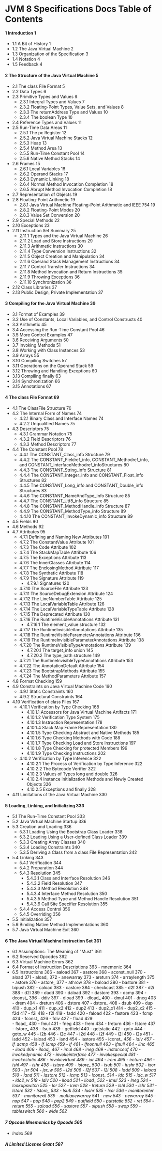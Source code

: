 # JVM 8 Specifications Docs Table of Contents

#### 1 Introduction 1

- 1.1 A Bit of History 1
- 1.2 The Java Virtual Machine 2
- 1.3 Organization of the Specification 3
- 1.4 Notation 4
- 1.5 Feedback 4

#### 2 The Structure of the Java Virtual Machine 5

- 2.1 The class File Format 5
- 2.2 Data Types 6
- 2.3 Primitive Types and Values 6
    - 2.3.1 Integral Types and Values 7
    - 2.3.2 Floating-Point Types, Value Sets, and Values 8
    - 2.3.3 The returnAddress Type and Values 10
    - 2.3.4 The boolean Type 10
- 2.4 Reference Types and Values 11
- 2.5 Run-Time Data Areas 11
    - 2.5.1 The pc Register 12
    - 2.5.2 Java Virtual Machine Stacks 12
    - 2.5.3 Heap 13
    - 2.5.4 Method Area 13
    - 2.5.5 Run-Time Constant Pool 14
    - 2.5.6 Native Method Stacks 14
- 2.6 Frames 15
    - 2.6.1 Local Variables 16
    - 2.6.2 Operand Stacks 17
    - 2.6.3 Dynamic Linking 18
    - 2.6.4 Normal Method Invocation Completion 18
    - 2.6.5 Abrupt Method Invocation Completion 18
- 2.7 Representation of Objects 19
- 2.8 Floating-Point Arithmetic 19
    - 2.8.1 Java Virtual Machine Floating-Point Arithmetic and IEEE 754 19
    - 2.8.2 Floating-Point Modes 20
    - 2.8.3 Value Set Conversion 20
- 2.9 Special Methods 22
- 2.10 Exceptions 23
- 2.11 Instruction Set Summary 25
    - 2.11.1 Types and the Java Virtual Machine 26
    - 2.11.2 Load and Store Instructions 29
    - 2.11.3 Arithmetic Instructions 30
    - 2.11.4 Type Conversion Instructions 32
    - 2.11.5 Object Creation and Manipulation 34
    - 2.11.6 Operand Stack Management Instructions 34
    - 2.11.7 Control Transfer Instructions 34
    - 2.11.8 Method Invocation and Return Instructions 35
    - 2.11.9 Throwing Exceptions 36
    - 2.11.10 Synchronization 36
- 2.12 Class Libraries 37
- 2.13 Public Design, Private Implementation 37

#### 3 Compiling for the Java Virtual Machine 39

- 3.1 Format of Examples 39
- 3.2 Use of Constants, Local Variables, and Control Constructs 40
- 3.3 Arithmetic 45
- 3.4 Accessing the Run-Time Constant Pool 46
- 3.5 More Control Examples 47
- 3.6 Receiving Arguments 50
- 3.7 Invoking Methods 51
- 3.8 Working with Class Instances 53
- 3.9 Arrays 55
- 3.10 Compiling Switches 57
- 3.11 Operations on the Operand Stack 59
- 3.12 Throwing and Handling Exceptions 60
- 3.13 Compiling finally 63
- 3.14 Synchronization 66
- 3.15 Annotations 67

#### 4 The class File Format 69

- 4.1 The ClassFile Structure 70
- 4.2 The Internal Form of Names 74
    - 4.2.1 Binary Class and Interface Names 74
    - 4.2.2 Unqualified Names 75
- 4.3 Descriptors 75
    - 4.3.1 Grammar Notation 75
    - 4.3.2 Field Descriptors 76
    - 4.3.3 Method Descriptors 77
- 4.4 The Constant Pool 78
    - 4.4.1 The CONSTANT_Class_info Structure 79
    - 4.4.2 The CONSTANT_Fieldref_info, CONSTANT_Methodref_info, and CONSTANT_InterfaceMethodref_infoStructures 80
    - 4.4.3 The CONSTANT_String_info Structure 81
    - 4.4.4 The CONSTANT_Integer_info and CONSTANT_Float_info Structures 82
    - 4.4.5 The CONSTANT_Long_info and CONSTANT_Double_info Structures 83
    - 4.4.6 The CONSTANT_NameAndType_info Structure 85
    - 4.4.7 The CONSTANT_Utf8_info Structure 85
    - 4.4.8 The CONSTANT_MethodHandle_info Structure 87
    - 4.4.9 The CONSTANT_MethodType_info Structure 89
    - 4.4.10 The CONSTANT_InvokeDynamic_info Structure 89
- 4.5 Fields 90
- 4.6 Methods 92
- 4.7 Attributes 95
    - 4.7.1 Defining and Naming New Attributes 101
    - 4.7.2 The ConstantValue Attribute 101
    - 4.7.3 The Code Attribute 102
    - 4.7.4 The StackMapTable Attribute 106
    - 4.7.5 The Exceptions Attribute 113
    - 4.7.6 The InnerClasses Attribute 114
    - 4.7.7 The EnclosingMethod Attribute 117
    - 4.7.8 The Synthetic Attribute 118
    - 4.7.9 The Signature Attribute 119
		- 4.7.9.1 Signatures 120
    - 4.7.10 The SourceFile Attribute 123
    - 4.7.11 The SourceDebugExtension Attribute 124
    - 4.7.12 The LineNumberTable Attribute 125
    - 4.7.13 The LocalVariableTable Attribute 126
    - 4.7.14 The LocalVariableTypeTable Attribute 128
    - 4.7.15 The Deprecated Attribute 130
    - 4.7.16 The RuntimeVisibleAnnotations Attribute 131
	    - 4.7.16.1 The element_value structure 132
    - 4.7.17 The RuntimeInvisibleAnnotations Attribute 135
    - 4.7.18 The RuntimeVisibleParameterAnnotations Attribute 136
    - 4.7.19 The RuntimeInvisibleParameterAnnotations Attribute 138
    - 4.7.20 The RuntimeVisibleTypeAnnotations Attribute 139
        - 4.7.20.1 The target_info union 145
        - 4.7.20.2 The type_path structure 149
    - 4.7.21 The RuntimeInvisibleTypeAnnotations Attribute 153
    - 4.7.22 The AnnotationDefault Attribute 154
    - 4.7.23 The BootstrapMethods Attribute 155
    - 4.7.24 The MethodParameters Attribute 157
- 4.8 Format Checking 159
- 4.9 Constraints on Java Virtual Machine Code 160
    - 4.9.1 Static Constraints 160
    - 4.9.2 Structural Constraints 164
- 4.10 Verification of class Files 167
	- 4.10.1 Verification by Type Checking 168
		- 4.10.1.1 Accessors for Java Virtual Machine Artifacts 171
		- 4.10.1.2 Verification Type System 175
		- 4.10.1.3 Instruction Representation 178
		- 4.10.1.4 Stack Map Frame Representation 180
		- 4.10.1.5 Type Checking Abstract and Native Methods 185
		- 4.10.1.6 Type Checking Methods with Code 188
		- 4.10.1.7 Type Checking Load and Store Instructions 197
		- 4.10.1.8 Type Checking for protected Members 199
		- 4.10.1.9 Type Checking Instructions 202
	- 4.10.2 Verification by Type Inference 322
        - 4.10.2.1 The Process of Verification by Type Inference 322
        - 4.10.2.2 The Bytecode Verifier 322
        - 4.10.2.3 Values of Types long and double 326
        - 4.10.2.4 Instance Initialization Methods and Newly Created Objects 326
        - 4.10.2.5 Exceptions and finally 328
- 4.11 Limitations of the Java Virtual Machine 330

#### 5 Loading, Linking, and Initializing 333

- 5.1 The Run-Time Constant Pool 333
- 5.2 Java Virtual Machine Startup 336
- 5.3 Creation and Loading 336
    - 5.3.1 Loading Using the Bootstrap Class Loader 338
    - 5.3.2 Loading Using a User-defined Class Loader 339
    - 5.3.3 Creating Array Classes 340
    - 5.3.4 Loading Constraints 340
    - 5.3.5 Deriving a Class from a class File Representation 342
- 5.4 Linking 343
    - 5.4.1 Verification 344
    - 5.4.2 Preparation 344
    - 5.4.3 Resolution 345
        - 5.4.3.1 Class and Interface Resolution 346
        - 5.4.3.2 Field Resolution 347
        - 5.4.3.3 Method Resolution 348
        - 5.4.3.4 Interface Method Resolution 350
        - 5.4.3.5 Method Type and Method Handle Resolution 351
        - 5.4.3.6 Call Site Specifier Resolution 355
    - 5.4.4 Access Control 356
    - 5.4.5 Overriding 356
- 5.5 Initialization 357
- 5.6 Binding Native Method Implementations 360
- 5.7 Java Virtual Machine Exit 360

#### 6 The Java Virtual Machine Instruction Set 361

- 6.1 Assumptions: The Meaning of "Must" 361
- 6.2 Reserved Opcodes 362
- 6.3 Virtual Machine Errors 362
- 6.4 Format of Instruction Descriptions 363
		- mnemonic 364
- 6.5 Instructions 366
		- aaload 367
		- aastore 368 
		- aconst_null 370 
		- aload 371 
		- aload_<n> 372 
		- anewarray 373 
		- areturn 374 
		- arraylength 375 
		- astore 376 
		- astore_<n> 377 
		- athrow 378 
		- baload 380 
		- bastore 381 
		- bipush 382 
		- caload 383 
		- castore 384
		- checkcast 385 
		- d2f 387
		- d2i 388
		- d2l 389
		- dadd 390 
		- daload 392 
		- dastore 393 
		- dcmp<op> 394 
		- dconst_<d> 396 
		- ddiv 397
		- dload 399 
		- dload_<n> 400 
		- dmul 401
		- dneg 403
		- drem 404 
		- dreturn 406 
		- dstore 407 
		- dstore_<n> 408 
		- dsub 409
		- dup 410
		- dup_x1 411 
		- dup_x2 412 
		- dup2 413 
		- dup2_x1 414 
		- dup2_x2 415 
		- f2d 417
		- f2i 418
		- f2l 419
		- fadd 420
		- faload 422 
		- fastore 423 
		- fcmp<op> 424 
		- fconst_<f> 426
		- fdiv 427
		- fload 429 	
		- fload_<n> 430
		- fmul 431
		- fneg 433
		- frem 434
		- freturn 436
		- fstore 437 
		- fstore_<n> 438 
		- fsub 439
		- getfield 440 
		- getstatic 442
		- goto 444
		- goto_w 445
		- i2b 446
		- i2c 447
		- i2d 448
		- i2f 449
		- i2l 450
		- i2s 451
		- iadd 452
		- iaload 453
		- iand 454
		- iastore 455 
		- iconst_<i> 456
		- idiv 457 
		- if_acmp<cond> 458 
		- if_icmp<cond> 459 
		- if<cond> 461 
		- ifnonnull 463
		- ifnull 464
		- iinc 465
		- iload 466 
		- iload_<n> 467
		- imul 468
		- ineg 469
		- instanceof 470 
		- invokedynamic 472 
		- invokeinterface 477 
		- invokespecial 481 
		- invokestatic 486 
		- invokevirtual 489 
		- ior 494
		- irem 495
		- ireturn 496
		- ishl 497
		- ishr 498
		- istore 499
		- istore_<n> 500 
		- isub 501
		- iushr 502
		- ixor 503
		- jsr 504
		- jsr_w 505
		- l2d 506
		- l2f 507
		- l2i 508
		- ladd 509 
		- laload 510 
		- land 511 
		- lastore 512 
		- lcmp 513 
		- lconst_<l> 514 
		- ldc 515
		- ldc_w 517 
		- ldc2_w 519 
		- ldiv 520
		- lload 521 
		- lload_<n> 522 
		- lmul 523
		- lneg 524 
		- lookupswitch 525 
		- lor 527
		- lrem 528
		- lreturn 529
		- lshl 530
		- lshr 531
		- lstore 532 
		- lstore_<n> 533 
		- lsub 534
		- lushr 535
		- lxor 536 
		- monitorenter 537 
		- monitorexit 539 
		- multianewarray 541 
		- new 543
		- newarray 545
		- nop 547
		- pop 548
		- pop2 549
		- putfield 550 
		- putstatic 552
		- ret 554
		- return 555
		- saload 556
		- sastore 557
		- sipush 558 
		- swap 559 
		- tableswitch 560 
		- wide 562
		
#### 7 Opcode Mnemonics by Opcode 565 

- Index 569

#### A Limited License Grant 587
